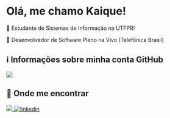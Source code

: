 <h1>Olá, me chamo Kaique!</h1>
<p> 📖 Estudante de Sistemas de Informação na UTFPR!</p>
<p> 🚀 Desenvolvedor de Software Pleno na Vivo (Telefônica Brasil)</p>
 
<h2> ℹ️ Informações sobre minha conta GitHub</h2>
<img src="https://github-readme-stats.vercel.app/api?username=kaiquemribeiro&show_icons=true&theme=prussian&locale=pt-br&hide_title=true&count_private=true" />
<h2> 🔎 Onde me encontrar </h2>
<a href="mailto:kaaiqueribeeiro@gmail.com"> <img src="https://img.shields.io/badge/Gmail-D14836?style=for-the-badge&logo=gmail&logoColor=white"/> </a> 
<a href="https://www.linkedin.com/in/kaiquemribeiro/"> <img alt="linkedin" src="https://img.shields.io/badge/LinkedIn-0077B5?style=for-the-badge&logo=linkedin&logoColor=white"/> </a> 

